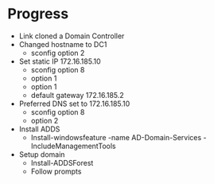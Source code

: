 # Progress
- Link cloned a Domain Controller
- Changed hostname to DC1
    - sconfig option 2
- Set static IP 172.16.185.10
    - sconfig option 8
    - option 1
    - option 1
    - default gateway 172.16.185.2
- Preferred DNS set to 172.16.185.10
    - sconfig option 8
    - option 2
- Install ADDS
    - Install-windowsfeature -name AD-Domain-Services -IncludeManagementTools
- Setup domain
    - Install-ADDSForest
    - Follow prompts




